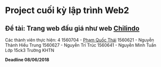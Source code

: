 # Project cuối kỳ lập trình Web2
## Đề tài: Trang web đấu giá như web [Chilindo](chilindo.com)

Các thành viên thực hiện: 4
1560704 - [Phạm Quốc Thái](facebook.com/Thai.Hcmus)
1560621 - Nguyễn Thành Hiếu Trung
1560627 - Nguyễn Trí Trúc
1560641 - Nguyễn Minh Tuấn
Lớp 15ck3
Trường KHTN


**Deadline 08/06/2018**